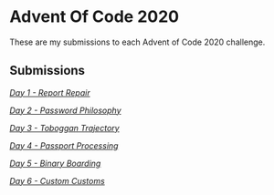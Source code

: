 # Advent Of Code 2020

These are my submissions to each Advent of Code 2020 challenge.

## Submissions

*[Day 1 - Report Repair](./day1/day1.md)*

*[Day 2 - Password Philosophy](./day2/day2.md)*

*[Day 3 - Toboggan Trajectory](./day3/day3.md)*

*[Day 4 - Passport Processing](./day4/day4.md)*

*[Day 5 - Binary Boarding](./day5)*

*[Day 6 - Custom Customs](./day6)*
